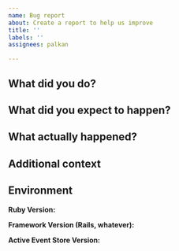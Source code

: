 ```yaml
---
name: Bug report
about: Create a report to help us improve
title: ''
labels: ''
assignees: palkan

---
```


## What did you do?

## What did you expect to happen?

## What actually happened?

## Additional context

## Environment

**Ruby Version:**

**Framework Version (Rails, whatever):**

**Active Event Store Version:**
